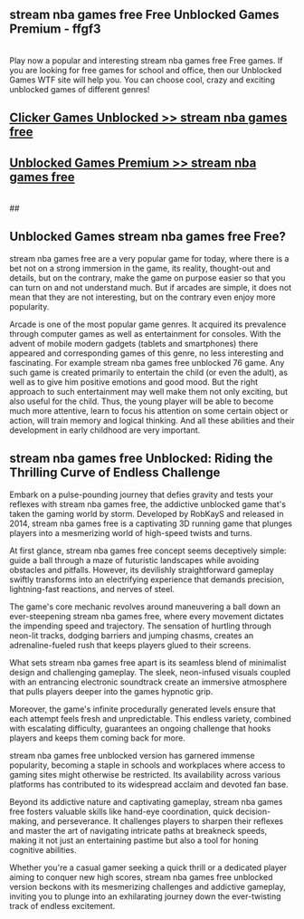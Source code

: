 ## stream nba games free Free Unblocked Games Premium - ffgf3 <br>
<br>
Play now a popular and interesting stream nba games free Free games. If you are looking for free games for school and office, then our Unblocked Games WTF site will help you. You can choose cool, crazy and exciting unblocked games of different genres!


##  [Clicker Games Unblocked >> stream nba games free](http://freeplayer.one?title=stream_nba_games_free&ref=04)

##  [Unblocked Games Premium >> stream nba games free](http://freeplayer.one?title=stream_nba_games_free&ref=04)
  <br>
  ##



## Unblocked Games stream nba games free Free?

stream nba games free are a very popular game for today, where there is a bet not on a strong immersion in the game, its reality, thought-out and details, but on the contrary, make the game on purpose easier so that you can turn on and not understand much. But if arcades are simple, it does not mean that they are not interesting, but on the contrary even enjoy more popularity.

Arcade is one of the most popular game genres. It acquired its prevalence through computer games as well as entertainment for consoles. With the advent of mobile modern gadgets (tablets and smartphones) there appeared and corresponding games of this genre, no less interesting and fascinating. For example stream nba games free unblocked 76 game. Any such game is created primarily to entertain the child (or even the adult), as well as to give him positive emotions and good mood. But the right approach to such entertainment may well make them not only exciting, but also useful for the child. Thus, the young player will be able to become much more attentive, learn to focus his attention on some certain object or action, will train memory and logical thinking. And all these abilities and their development in early childhood are very important.

##  stream nba games free Unblocked: Riding the Thrilling Curve of Endless Challenge

Embark on a pulse-pounding journey that defies gravity and tests your reflexes with stream nba games free, the addictive unblocked game that's taken the gaming world by storm. Developed by RobKayS and released in 2014, stream nba games free is a captivating 3D running game that plunges players into a mesmerizing world of high-speed twists and turns.

At first glance, stream nba games free concept seems deceptively simple: guide a ball through a maze of futuristic landscapes while avoiding obstacles and pitfalls. However, its devilishly straightforward gameplay swiftly transforms into an electrifying experience that demands precision, lightning-fast reactions, and nerves of steel.

The game's core mechanic revolves around maneuvering a ball down an ever-steepening stream nba games free, where every movement dictates the impending speed and trajectory. The sensation of hurtling through neon-lit tracks, dodging barriers and jumping chasms, creates an adrenaline-fueled rush that keeps players glued to their screens.

What sets stream nba games free apart is its seamless blend of minimalist design and challenging gameplay. The sleek, neon-infused visuals coupled with an entrancing electronic soundtrack create an immersive atmosphere that pulls players deeper into the games hypnotic grip.

Moreover, the game's infinite procedurally generated levels ensure that each attempt feels fresh and unpredictable. This endless variety, combined with escalating difficulty, guarantees an ongoing challenge that hooks players and keeps them coming back for more.

stream nba games free unblocked version has garnered immense popularity, becoming a staple in schools and workplaces where access to gaming sites might otherwise be restricted. Its availability across various platforms has contributed to its widespread acclaim and devoted fan base.

Beyond its addictive nature and captivating gameplay, stream nba games free fosters valuable skills like hand-eye coordination, quick decision-making, and perseverance. It challenges players to sharpen their reflexes and master the art of navigating intricate paths at breakneck speeds, making it not just an entertaining pastime but also a tool for honing cognitive abilities.

Whether you're a casual gamer seeking a quick thrill or a dedicated player aiming to conquer new high scores, stream nba games free unblocked version beckons with its mesmerizing challenges and addictive gameplay, inviting you to plunge into an exhilarating journey down the ever-twisting track of endless excitement.